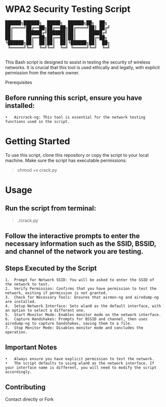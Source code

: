 # WPA2 Security Testing Script

<p align="center">
  <pre>
██████╗██████╗  █████╗  ██████╗██╗  ██╗
██╔════╝██╔══██╗██╔══██╗██╔════╝██║ ██╔╝
██║     ██████╔╝███████║██║     █████╔╝ 
██║     ██╔══██╗██╔══██║██║     ██╔═██╗ 
╚██████╗██║  ██║██║  ██║╚██████╗██║  ██╗
 ╚═════╝╚═╝  ╚═╝╚═╝  ╚═╝ ╚═════╝╚═╝  ╚═╝
  </pre>
</p>

This Bash script is designed to assist in testing the security of wireless networks. It is crucial that this tool is used ethically and legally, with explicit permission from the network owner.

Prerequisites

## Before running this script, ensure you have installed:

	•	Aircrack-ng: This tool is essential for the network testing functions used in the script.

# Getting Started

To use this script, clone this repository or copy the script to your local machine. Make sure the script has executable permissions:

> chmod +x crack.py

# Usage

## Run the script from terminal:

> ./crack.py

## Follow the interactive prompts to enter the necessary information such as the SSID, BSSID, and channel of the network you are testing.

## Steps Executed by the Script

	1.	Prompt for Network SSID: You will be asked to enter the SSID of the network to test.
	2.	Verify Permission: Confirms that you have permission to test the network, exiting if permission is not granted.
	3.	Check for Necessary Tools: Ensures that airmon-ng and airodump-ng are installed.
	4.	Setup Network Interface: Sets wlan0 as the default interface, with an option to select a different one.
	5.	Start Monitor Mode: Enables monitor mode on the network interface.
	6.	Capture Handshakes: Prompts for BSSID and channel, then uses airodump-ng to capture handshakes, saving them to a file.
	7.	Stop Monitor Mode: Disables monitor mode and concludes the operation.

## Important Notes

	•	Always ensure you have explicit permission to test the network.
	•	The script defaults to using wlan0 as the network interface. If your interface name is different, you will need to modify the script accordingly.

## Contributing
Contact directly or Fork 

